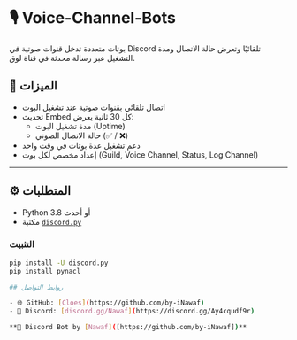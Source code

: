 # 🎙️ Voice-Channel-Bots

بوتات متعددة تدخل قنوات صوتية في Discord تلقائيًا وتعرض حالة الاتصال ومدة التشغيل عبر رسالة محدثة في قناة لوق.

## 🚀 الميزات

- اتصال تلقائي بقنوات صوتية عند تشغيل البوت
- تحديث Embed كل 30 ثانية يعرض:
  - مدة تشغيل البوت (Uptime)
  - حالة الاتصال الصوتي (✅ / ❌)
- دعم تشغيل عدة بوتات في وقت واحد
- إعداد مخصص لكل بوت (Guild, Voice Channel, Status, Log Channel)

---

## ⚙️ المتطلبات

- Python 3.8 أو أحدث
- مكتبة [`discord.py`](https://pypi.org/project/discord.py/)

### التثبيت

```bash
pip install -U discord.py
pip install pynacl 

## روابط التواصل

- 🌐 GitHub: [Cloes](https://github.com/by-iNawaf)
- 💬 Discord: [discord.gg/Nawaf](https://discord.gg/Ay4cqudf9r)

**🤖 Discord Bot by [Nawaf]([https://github.com/by-iNawaf])** 
